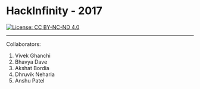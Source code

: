 # HackInfinity - 2017

[![License: CC BY-NC-ND 4.0](https://img.shields.io/badge/License-CC%20BY--NC--ND%204.0-lightgrey.svg)](https://creativecommons.org/licenses/by-nc-nd/4.0/)

---

Collaborators:
1.  Vivek Ghanchi
2.  Bhavya Dave
3.  Akshat Bordia
4.  Dhruvik Neharia
5.  Anshu Patel
